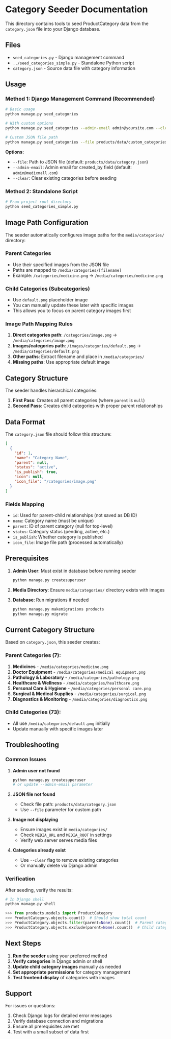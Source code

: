 # Category Seeder Documentation

This directory contains tools to seed ProductCategory data from the `category.json` file into your Django database.

## Files

- `seed_categories.py` - Django management command
- `../seed_categories_simple.py` - Standalone Python script
- `category.json` - Source data file with category information

## Usage

### Method 1: Django Management Command (Recommended)

```bash
# Basic usage
python manage.py seed_categories

# With custom options
python manage.py seed_categories --admin-email admin@yoursite.com --clear

# Custom JSON file path
python manage.py seed_categories --file products/data/custom_categories.json
```

**Options:**
- `--file`: Path to JSON file (default: `products/data/category.json`)
- `--admin-email`: Admin email for created_by field (default: `admin@medixmall.com`)
- `--clear`: Clear existing categories before seeding

### Method 2: Standalone Script

```bash
# From project root directory
python seed_categories_simple.py
```

## Image Path Configuration

The seeder automatically configures image paths for the `media/categories/` directory:

### Parent Categories
- Use their specified images from the JSON file
- Paths are mapped to `/media/categories/[filename]`
- Example: `/categories/medicine.png` → `/media/categories/medicine.png`

### Child Categories (Subcategories)
- Use `default.png` placeholder image
- You can manually update these later with specific images
- This allows you to focus on parent category images first

### Image Path Mapping Rules

1. **Direct categories path**: `/categories/image.png` → `/media/categories/image.png`
2. **Images/categories path**: `/images/categories/default.png` → `/media/categories/default.png`
3. **Other paths**: Extract filename and place in `/media/categories/`
4. **Missing paths**: Use appropriate default image

## Category Structure

The seeder handles hierarchical categories:

1. **First Pass**: Creates all parent categories (where `parent` is `null`)
2. **Second Pass**: Creates child categories with proper parent relationships

## Data Format

The `category.json` file should follow this structure:

```json
[
  {
    "id": 1,
    "name": "Category Name",
    "parent": null,
    "status": "active",
    "is_publish": true,
    "icon": null,
    "icon_file": "/categories/image.png"
  }
]
```

### Fields Mapping

- `id`: Used for parent-child relationships (not saved as DB ID)
- `name`: Category name (must be unique)
- `parent`: ID of parent category (null for top-level)
- `status`: Category status (pending, active, etc.)
- `is_publish`: Whether category is published
- `icon_file`: Image file path (processed automatically)

## Prerequisites

1. **Admin User**: Must exist in database before running seeder
   ```bash
   python manage.py createsuperuser
   ```

2. **Media Directory**: Ensure `media/categories/` directory exists with images

3. **Database**: Run migrations if needed
   ```bash
   python manage.py makemigrations products
   python manage.py migrate
   ```

## Current Category Structure

Based on `category.json`, this seeder creates:

### Parent Categories (7):
1. **Medicines** - `/media/categories/medicine.png`
2. **Doctor Equipment** - `/media/categories/medical equipment.png`
3. **Pathology & Laboratory** - `/media/categories/pathology.png`
4. **Healthcare & Wellness** - `/media/categories/healthcare.png`
5. **Personal Care & Hygiene** - `/media/categories/personal care.png`
6. **Surgical & Medical Supplies** - `/media/categories/surgical.png`
7. **Diagnostics & Monitoring** - `/media/categories/diagnostics.png`

### Child Categories (73):
- All use `/media/categories/default.png` initially
- Update manually with specific images later

## Troubleshooting

### Common Issues

1. **Admin user not found**
   ```bash
   python manage.py createsuperuser
   # or update --admin-email parameter
   ```

2. **JSON file not found**
   - Check file path: `products/data/category.json`
   - Use `--file` parameter for custom path

3. **Image not displaying**
   - Ensure images exist in `media/categories/`
   - Check `MEDIA_URL` and `MEDIA_ROOT` in settings
   - Verify web server serves media files

4. **Categories already exist**
   - Use `--clear` flag to remove existing categories
   - Or manually delete via Django admin

### Verification

After seeding, verify the results:

```python
# In Django shell
python manage.py shell

>>> from products.models import ProductCategory
>>> ProductCategory.objects.count()  # Should show total count
>>> ProductCategory.objects.filter(parent=None).count()  # Parent categories
>>> ProductCategory.objects.exclude(parent=None).count()  # Child categories
```

## Next Steps

1. **Run the seeder** using your preferred method
2. **Verify categories** in Django admin or shell
3. **Update child category images** manually as needed
4. **Set appropriate permissions** for category management
5. **Test frontend display** of categories with images

## Support

For issues or questions:
1. Check Django logs for detailed error messages
2. Verify database connection and migrations
3. Ensure all prerequisites are met
4. Test with a small subset of data first
